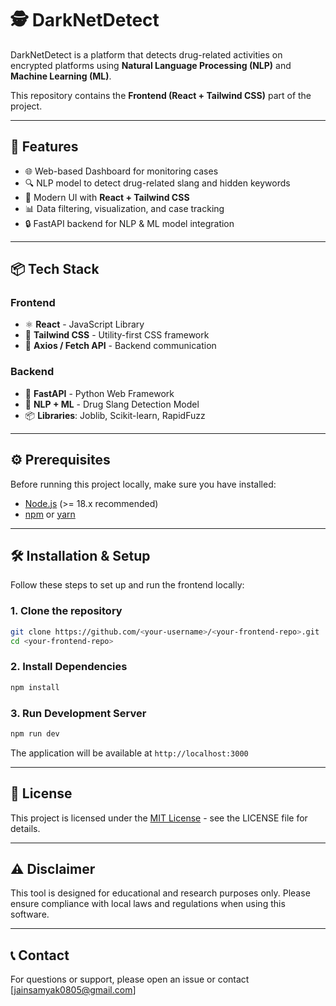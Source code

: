 # 🕵️ DarkNetDetect

DarkNetDetect is a platform that detects drug-related activities on encrypted platforms using **Natural Language Processing (NLP)** and **Machine Learning (ML)**.

This repository contains the **Frontend (React + Tailwind CSS)** part of the project.

---

## 🚀 Features

- 🌐 Web-based Dashboard for monitoring cases
- 🔍 NLP model to detect drug-related slang and hidden keywords
- 🎨 Modern UI with **React + Tailwind CSS**
- 📊 Data filtering, visualization, and case tracking
- 🔒 FastAPI backend for NLP & ML model integration

---

## 📦 Tech Stack

### Frontend
- ⚛️ **React** - JavaScript Library
- 🎨 **Tailwind CSS** - Utility-first CSS framework
- 🔄 **Axios / Fetch API** - Backend communication

### Backend
- 🐍 **FastAPI** - Python Web Framework
- 🤖 **NLP + ML** - Drug Slang Detection Model
- 📦 **Libraries**: Joblib, Scikit-learn, RapidFuzz

---

## ⚙️ Prerequisites

Before running this project locally, make sure you have installed:

- [Node.js](https://nodejs.org/) (>= 18.x recommended)
- [npm](https://www.npmjs.com/) or [yarn](https://yarnpkg.com/)

---

## 🛠️ Installation & Setup

Follow these steps to set up and run the frontend locally:

### 1. Clone the repository
```bash
git clone https://github.com/<your-username>/<your-frontend-repo>.git
cd <your-frontend-repo>
```

### 2. Install Dependencies
```bash
npm install
```

### 3. Run Development Server
```bash
npm run dev
```

The application will be available at `http://localhost:3000`

---

## 📄 License

This project is licensed under the [MIT License](LICENSE) - see the LICENSE file for details.

---

## ⚠️ Disclaimer

This tool is designed for educational and research purposes only. Please ensure compliance with local laws and regulations when using this software.

---

## 📞 Contact

For questions or support, please open an issue or contact [jainsamyak0805@gmail.com]
